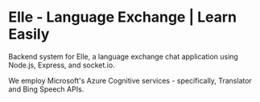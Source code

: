 # Elle - Language Exchange | Learn Easily

Backend system for Elle, a language exchange chat application using Node.js,
Express, and socket.io.

We employ Microsoft's Azure Cognitive services - specifically, Translator and Bing Speech
APIs.
